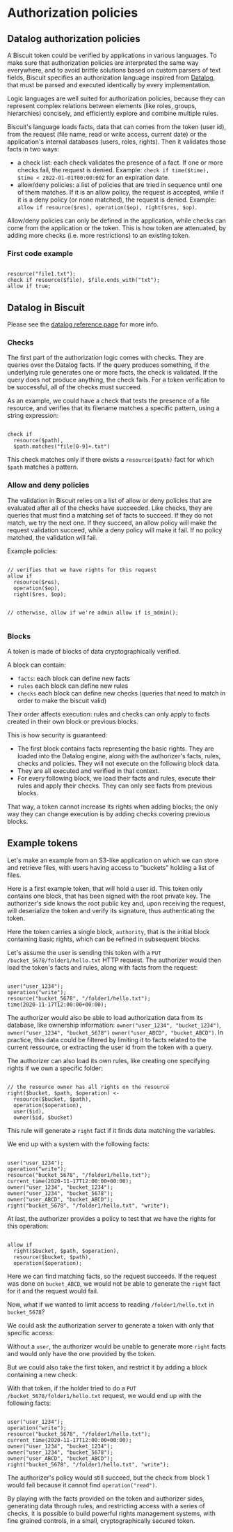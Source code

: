 # Authorization policies 

## Datalog authorization policies

A Biscuit token could be verified by applications in various languages. To make sure that authorization policies are interpreted the same way everywhere, and to avoid brittle solutions based on custom parsers of text fields, Biscuit specifies an authorization language inspired from [Datalog](https://en.wikipedia.org/wiki/Datalog), that must be parsed and executed identically by every implementation.

Logic languages are well suited for authorization policies, because they can represent complex relations between elements (like roles, groups, hierarchies) concisely, and efficiently explore and combine multiple rules.

Biscuit's language loads facts, data that can comes from the token (user id), from the request (file name, read or write access, current date) or the application's internal databases (users, roles, rights).
Then it validates those facts in two ways:
- a check list: each check validates the presence of a fact. If one or more checks fail, the request is denied. Example: `check if time($time), $time < 2022-01-01T00:00:00Z` for an expiration date.
- allow/deny policies: a list of policies that are tried in sequence until one of them matches. If it is an allow policy, the request is accepted, while if it is a deny policy (or none matched), the request is denied. Example: `allow if resource($res), operation($op), right($res, $op)`.

Allow/deny policies can only be defined in the application, while checks can come from the application or the token. This is how token are attenuated, by adding more checks (i.e. more restrictions) to an existing token.

### First code example

<bc-datalog-editor>
<pre><code>
resource("file1.txt");
check if resource($file), $file.ends_with("txt");
allow if true;
</code></pre>
</bc-datalog-editor> 

## Datalog in Biscuit

Please see the [datalog reference page](./Datalog.md) for more info.

### Checks

The first part of the authorization logic comes with checks. They are queries over the Datalog facts. If the query produces something, if the underlying rule generates one or more facts, the check is validated. If the query does not produce anything, the check fails. For a token verification to be successful, all of the checks must succeed.

As an example, we could have a check that tests the presence of a file resource, and verifies that its filename matches a specific pattern, using a string expression:

<bc-datalog-editor>
<pre><code>
check if
  resource($path),
  $path.matches("file[0-9]+.txt")
</code></pre>
</bc-datalog-editor> 

This check matches only if there exists a `resource($path)` fact for which `$path` matches a pattern.

### Allow and deny policies

The validation in Biscuit relies on a list of allow or deny policies that are evaluated after all of the checks have succeeded. Like checks, they are queries that must find a matching set of facts to succeed. If they do not match, we try the next one. If they succeed, an allow policy will make the request validation succeed, while a deny policy will make it fail. If no policy matched, the validation will fail.

Example policies:

<bc-datalog-editor>
<pre><code>
// verifies that we have rights for this request
allow if
  resource($res),
  operation($op),
  right($res, $op);

// otherwise, allow if we're admin
allow if is_admin();
</code></pre>
</bc-datalog-editor> 

### Blocks

A token is made of blocks of data cryptographically verified.

A block can contain:

- `facts`: each block can define new facts
- `rules` each block can define new rules
- `checks` each block can define new checks (queries that need to match in order to make the biscuit valid)

Their order affects execution: rules and checks can only apply to facts created in their own block or previous blocks.

This is how security is guaranteed:

- The first block contains facts representing the basic rights. They are loaded into the Datalog engine, along with the authorizer's facts, rules, checks and policies. They will not execute on the following block data.
- They are all executed and verified in that context.
- For every following block, we load their facts and rules, execute their rules and apply their checks. They can only see facts from previous blocks.

That way, a token cannot increase its rights when adding blocks; the only way they can change execution is by adding checks covering previous blocks.

## Example tokens

Let's make an example from an S3-like application on which we can store and retrieve files, with users having access to "buckets" holding a list of files.

Here is a first example token, that will hold a user id. This token only contains one block, that has been signed with the root private key. The authorizer's side knows the root public key and, upon receiving the request, will deserialize the token and verify its signature, thus authenticating the token.

<bc-token-printer biscuit="En0KEwoEMTIzNBgDIgkKBwgKEgMYgAgSJAgAEiBw-OHV3egI0IVjiC1vdB7WZ__t0FCvB2s-81PexdwuqxpAolMr9XDP7T44qgdXxtumc2P3O93pCHaGSuBUs3_f8nsQJ7NU6PdkujZIMStzEJ36CDnxawSZjUAKoTO-a1cCDSIiCiBPsG53WHcpxeydjSpFYNYnvPAeM1tVBvOEG9SQgMrzbw=="></bc-token-printer>


Here the token carries a single block, `authority`, that is the initial block containing basic rights, which can be refined in subsequent blocks.

Let's assume the user is sending this token with a `PUT /bucket_5678/folder1/hello.txt` HTTP request. The authorizer would then load the token's facts and rules, along with facts from the request:

<bc-datalog-editor>
<pre><code>
user("user_1234");
operation("write");
resource("bucket_5678", "/folder1/hello.txt");
time(2020-11-17T12:00:00+00:00);
</code></pre>
</bc-datalog-editor> 

The authorizer would also be able to load authorization data from its database, like ownership information: `owner("user_1234", "bucket_1234")`, `owner("user_1234", "bucket_5678")` `owner("user_ABCD", "bucket_ABCD")`. In practice, this data could be filtered by limiting it to facts related to the current ressource, or extracting the user id from the token with a query.

The authorizer can also load its own rules, like creating one specifying rights if we own a specific folder:

<bc-datalog-editor>
<pre><code>
// the resource owner has all rights on the resource
right($bucket, $path, $operation) <-
  resource($bucket, $path),
  operation($operation),
  user($id),
  owner($id, $bucket)
</code></pre>
</bc-datalog-editor> 

This rule will generate a `right` fact if it finds data matching the variables.

We end up with a system with the following facts:

<bc-datalog-editor>
<pre><code>
user("user_1234");
operation("write");
resource("bucket_5678", "/folder1/hello.txt");
current_time(2020-11-17T12:00:00+00:00);
owner("user_1234", "bucket_1234");
owner("user_1234", "bucket_5678");
owner("user_ABCD", "bucket_ABCD");
right("bucket_5678", "/folder1/hello.txt", "write");
</code></pre>
</bc-datalog-editor> 

At last, the authorizer provides a policy to test that we have the rights for this operation:

<bc-datalog-editor>
<pre><code>
allow if
  right($bucket, $path, $operation),
  resource($bucket, $path),
  operation($operation);
</code></pre>
</bc-datalog-editor> 

Here we can find matching facts, so the request succeeds. If the request was done on `bucket_ABCD`, we would not be able to generate the `right` fact for it and the request would fail.

Now, what if we wanted to limit access to reading `/folder1/hello.txt` in `bucket_5678`?

We could ask the authorization server to generate a token with only that specific access:

<bc-token-printer biscuit="EqEBCjcKC2J1Y2tldF81Njc4ChIvZm9sZGVyMS9oZWxsby50eHQYAyISChAIBBIDGIAIEgMYgQgSAhgAEiQIABIgCxu0Xjo6dUhbxvvSZWXktNjkYwNVCJdX4Oc0VjbzFMYaQDdAHC244NGJcyhz75EqL56BnrOrquIOS5kW-hMoTVmFP846WGSQEeMhnyWhB6_ibg8HCtlrZ2beihSul3lEnwQiIgogFHWo9rDbhDCZbh3gsUjbn-8rCGhpmukxsphfZKJKoZM="></bc-token-printer>

Without a `user`, the authorizer would be unable to generate more `right` facts and would only have the one provided by the token.

But we could also take the first token, and restrict it by adding a block containing a new check:

<bc-token-printer biscuit="En0KEwoEMTIzNBgDIgkKBwgKEgMYgAgSJAgAEiBw-OHV3egI0IVjiC1vdB7WZ__t0FCvB2s-81PexdwuqxpAolMr9XDP7T44qgdXxtumc2P3O93pCHaGSuBUs3_f8nsQJ7NU6PdkujZIMStzEJ36CDnxawSZjUAKoTO-a1cCDRqrAQpBCgtidWNrZXRfNTY3OAoSL2ZvbGRlcjEvaGVsbG8udHh0GAMyHAoaCgIIGxIMCAISAxiBCBIDGIIIEgYIAxICGAASJAgAEiBl-6CdFUkuctDhcpZv7_xra-IVXuuaC5hBKgOZbPdVoRpAslJIfbaa076hHmML-VhU7t-73iaiHWZu95G7AFFiPEuPIygBlmcxP5MZh_H4wN-TDLdy8JwcRazvajhhwMVNBCIiCiDERGgv9mgdpHxUp16L83cjMLzYQAu9_C5KESRC1dmNSA=="></bc-token-printer>

With that token, if the holder tried to do a `PUT /bucket_5678/folder1/hello.txt` request, we would end up with the following facts:

<bc-datalog-editor>
<pre><code>
user("user_1234");
operation("write");
resource("bucket_5678", "/folder1/hello.txt");
current_time(2020-11-17T12:00:00+00:00);
owner("user_1234", "bucket_1234");
owner("user_1234", "bucket_5678");
owner("user_ABCD", "bucket_ABCD");
right("bucket_5678", "/folder1/hello.txt", "write");
</code></pre>
</bc-datalog-editor> 

The authorizer's policy would still succeed, but the check from block 1 would fail because it cannot find `operation("read")`.

By playing with the facts provided on the token and authorizer sides, generating data through rules, and restricting access with a series of checks, it is possible to build powerful rights management systems, with fine grained controls, in a small, cryptographically secured token.

